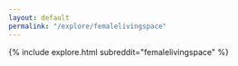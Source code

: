 ```yaml
---
layout: default
permalink: "/explore/femalelivingspace"
---
```


{% include explore.html subreddit="femalelivingspace" %}
